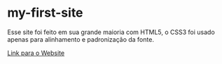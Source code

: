 # my-first-site

Esse site foi feito em sua grande maioria com HTML5, o CSS3 foi usado apenas para alinhamento e padronização da fonte.

<a href="https://natharaujos.github.io/first-site/" taget="_blank">Link para o Website</a>
